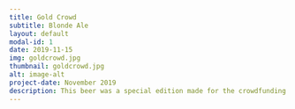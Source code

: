 ```yaml
---
title: Gold Crowd
subtitle: Blonde Ale
layout: default
modal-id: 1
date: 2019-11-15
img: goldcrowd.jpg
thumbnail: goldcrowd.jpg
alt: image-alt
project-date: November 2019
description: This beer was a special edition made for the crowdfunding campaing. It's a Blonde Ale with Golding and Nugget organic hops from our garden.
---
```



